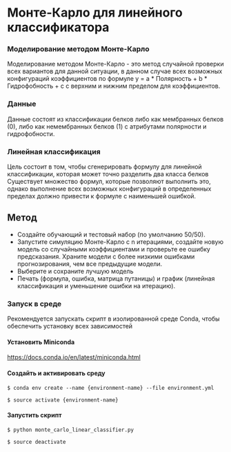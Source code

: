 # Монте-Карло для линейного классификатора

### Моделирование методом Монте-Карло
Моделирование методом Монте-Карло - это метод случайной проверки всех вариантов для данной ситуации, в данном случае всех возможных конфигураций коэффициентов по формуле 
y = a * Полярность + b * Гидрофобность + c 
с верхним и нижним пределом для коэффициентов.
### Данные
Данные состоят из классификации белков либо как мембранных белков (0), либо как немембранных белков (1) с атрибутами полярности и гидрофобности.
### Линейная классификация
Цель состоит в том, чтобы сгенерировать формулу для линейной классификации, которая может точно разделить два класса белков
Существует множество формул, которые позволяют выполнить это, однако выполнение всех возможных конфигураций в определенных пределах должно привести к формуле с наименьшей ошибкой.

## Метод

* Создайте обучающий и тестовый набор (по умолчанию 50/50).
* Запустите симуляцию Монте-Карло с n итерациями, создайте новую модель со случайными коэффициентами и проверьте ее ошибку предсказания. Храните модели с более низкими ошибками прогнозирования, чем все предыдущие модели.
* Выберите и сохраните лучшую модель
* Печать (формула, ошибка, матрица путаницы) и график (линейная классификация и уменьшение ошибки на итерацию).

### Запуск в среде
Рекомендуется запускать скрипт в изолированной среде Conda, чтобы обеспечить установку всех зависимостей
#### Установить Miniconda
https://docs.conda.io/en/latest/miniconda.html
#### Создайть и активировать среду
`$ conda env create --name {environment-name} --file environment.yml`

`$ source activate {environment-name}`
#### Запустить скрипт
`$ python monte_carlo_linear_classifier.py`

`$ source deactivate`
